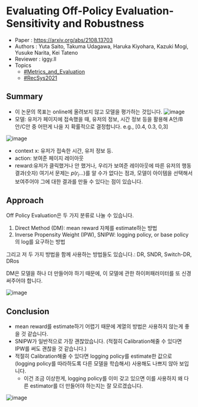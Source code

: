 # Evaluating Off-Policy Evaluation- Sensitivity and Robustness

- Paper : <https://arxiv.org/abs/2108.13703>
- Authors : Yuta Saito, Takuma Udagawa, Haruka Kiyohara, Kazuki Mogi, Yusuke Narita, Kei Tateno
- Reviewer : iggy.ll
- Topics
  - [#Metrics_and_Evaluation](../../topics/Metrics%20and%20Evaluation.md)
  - [#RecSys2021](RecSys2021.md)

## Summary

- 이 논문의 목표는 online에 올려보지 않고 모델을 평가하는 것입니다.
![image](https://user-images.githubusercontent.com/38134957/165455983-1bb220ad-6dfd-4a13-8289-acb2cd085277.png)
- 모델: 유저가 페이지에 접속했을 때, 유저의 정보, 시간 정보 등을 활용해 A안/B안/C안 중 어떤게 나을 지 확률적으로 결정합니다. e.g., [0.4, 0.3, 0,3]

![image](https://user-images.githubusercontent.com/38134957/165455992-47c46f81-78d5-4adb-adde-5324939f8ed3.png)

- context x: 유저가 접속한 시간, 유저 정보 등.
- action: 보여준 페이지 레이아웃
- reward:유저가 클릭했거나 안 했거나, 우리가 보여준 레이아웃에 따른 유저의 행동 결과(숫자)
 여기서 문제는 $p(r_i...)$를 알 수가 없다는 점과, 모델이 아이템을 선택해서 보여주어야 그에 대한 결과를 만들 수 있다는 점이 있습니다.

## Approach

Off Policy Evaluation은 두 가지 분류로 나눌 수 있습니다.

1. Direct Method (DM): mean reward 자체를 estimate하는 방법
2. Inverse Propensity Weight (IPW), SNIPW: logging policy, or base policy의 log를 요구하는 방법

그리고 저 두 가지 방법을 함께 사용하는 방법들도 있습니다.: DR, SNDR, Switch-DR, DRos

DM은 모델을 하나 더 만들어야 하기 때문에, 이 모델에 관한 하이퍼패러미터를 또 신경써주어야 합니다.

![image](https://user-images.githubusercontent.com/38134957/165455998-662b684f-72fb-4243-b7ad-dfa4b279b2b6.png)

## Conclusion

- mean reward를 estimate하기 어렵기 때문에  계열의 방법은 사용하지 않는게 좋을 것 같습니다.
- SNIPW가 일반적으로 가장 괜찮았습니다. (적절히 Calibration해줄 수 있다면 IPW를 써도 괜찮을 것 같습니다.)
- 적절히 Calibration해줄 수 있다면 logging policy를 estimate한 값으로 (logging policy를 따라하도록 다른 모델을 학습해서) 사용해도 나쁘지 않아 보입니다.
  - 이건 조금 이상한게, logging policy를 이미 갖고 있으면 이를 사용하지 왜 다른 estimator를 더 만들어야 하는지는 잘 모르겠습니다.

![image](https://user-images.githubusercontent.com/38134957/165456009-7fd20f91-122e-43fd-b3a3-105809c1cfa4.png)
